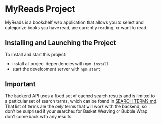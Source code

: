 # MyReads Project

 MyReads is a bookshelf web application that allows you to select and categorize books you have read, are currently reading, or want to read. 


## Installing and Launching the Project

To install and start this project:

* install all project dependencies with `npm install`
* start the development server with `npm start`


## Important
The backend API uses a fixed set of cached search results and is limited to a particular set of search terms, which can be found in [SEARCH_TERMS.md](SEARCH_TERMS.md). That list of terms are the _only_ terms that will work with the backend, so don't be surprised if your searches for Basket Weaving or Bubble Wrap don't come back with any results.